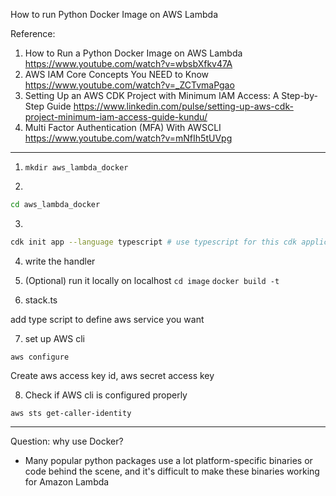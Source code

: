 How to run Python Docker Image on AWS Lambda

Reference:
1. How to Run a Python Docker Image on AWS Lambda https://www.youtube.com/watch?v=wbsbXfkv47A
2. AWS IAM Core Concepts You NEED to Know https://www.youtube.com/watch?v=_ZCTvmaPgao
3. Setting Up an AWS CDK Project with Minimum IAM Access: A Step-by-Step Guide https://www.linkedin.com/pulse/setting-up-aws-cdk-project-minimum-iam-access-guide-kundu/
3. Multi Factor Authentication (MFA) With AWSCLI https://www.youtube.com/watch?v=mNfIh5tUVpg

-----

1. `mkdir aws_lambda_docker` 

2. 

```bash
cd aws_lambda_docker
```

3. 

```bash
cdk init app --language typescript # use typescript for this cdk application
``` 

4. write the handler


5. (Optional) run it locally on localhost
`cd image`
`docker build -t `

6. stack.ts

add type script to define aws service you want


7. set up AWS cli

`aws configure`


Create aws access key id, aws secret access key

8. Check if AWS cli is configured properly

`aws sts get-caller-identity`


---


Question: why use Docker?
- Many popular python packages use a lot platform-specific binaries or code behind the scene, and it's difficult to make these binaries working for Amazon Lambda